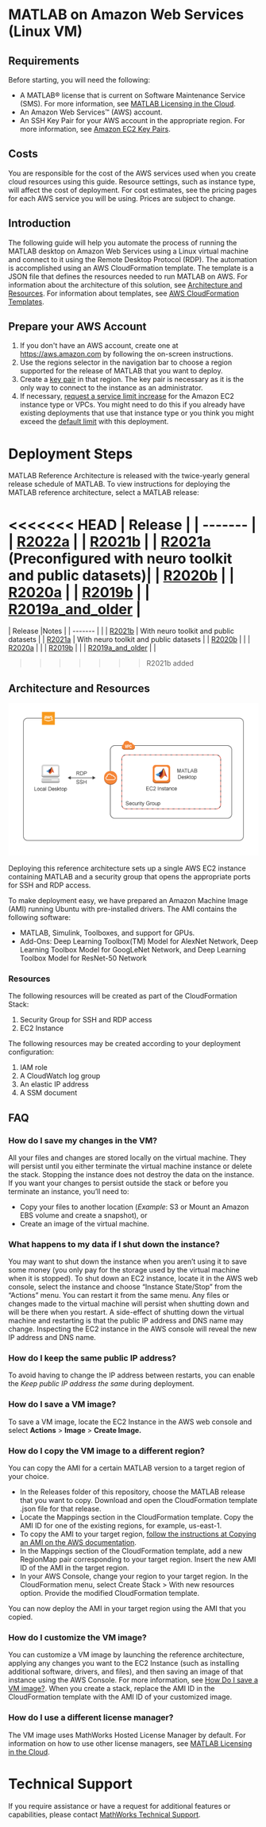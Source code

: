 # MATLAB on Amazon Web Services (Linux VM)

## Requirements
Before starting, you will need the following:
-   A MATLAB® license that is current on Software
    Maintenance Service (SMS). For more information, see [MATLAB Licensing in the Cloud](https://mathworks.com/help/install/license/licensing-for-mathworks-products-running-on-the-cloud.html).
-   An Amazon Web Services™ (AWS) account.
-   An SSH Key Pair for your AWS account in the appropriate region. For more information, see [Amazon EC2 Key Pairs](https://docs.aws.amazon.com/AWSEC2/latest/UserGuide/ec2-key-pairs.html).

## Costs
You are responsible for the cost of the AWS services used when you create cloud resources using this guide. Resource settings, such as instance type, will affect the cost of deployment. For cost estimates, see the pricing pages for each AWS service you will be using. Prices are subject to change.

## Introduction

The following guide will help you automate the process of running the MATLAB desktop on Amazon Web Services using a Linux virtual machine and connect to it using the Remote Desktop Protocol (RDP). The automation is accomplished using an AWS CloudFormation template. The template is a JSON file that defines the resources needed to run MATLAB on AWS. For information about the architecture of this solution, see [Architecture and Resources](#architecture-and-resources). For information about templates, see [AWS CloudFormation Templates](https://docs.aws.amazon.com/AWSCloudFormation/latest/UserGuide/template-guide.html).


## Prepare your AWS Account

1. If you don't have an AWS account, create one at https://aws.amazon.com by following the on-screen instructions.
2. Use the regions selector in the navigation bar to choose a region supported for the release of MATLAB that you want to deploy.
3. Create a [key pair](https://docs.aws.amazon.com/AWSEC2/latest/UserGuide/ec2-key-pairs.html) in that region.  The key pair is necessary as it is the only way to connect to the instance as an administrator.
4. If necessary, [request a service limit increase](https://console.aws.amazon.com/support/home#/case/create?issueType=service-limit-increase&limitType=service-code-) for the Amazon EC2 instance type or VPCs.  You might need to do this if you already have existing deployments that use that instance type or you think you might exceed the [default limit](http://docs.aws.amazon.com/AWSEC2/latest/UserGuide/ec2-resource-limits.html) with this deployment.

# Deployment Steps

MATLAB Reference Architecture is released with the twice-yearly general release schedule of MATLAB. To view instructions for deploying the MATLAB reference architecture, select a MATLAB release:

<<<<<<< HEAD
| Release |
| ------- |
| [R2022a](releases/R2022a/README.md) |
| [R2021b](releases/R2021b/README.md) |
| [R2021a](releases/R2021a/README.md) (Preconfigured with neuro toolkit and public datasets)|
| [R2020b](releases/R2020b/README.md) |
| [R2020a](releases/R2020a/README.md) |
| [R2019b](releases/R2019b/README.md) |
| [R2019a\_and\_older](releases/R2019a_and_older/README.md) |
=======
| Release |Notes |
| ------- | |
| [R2021b](releases/R2021b/README.md) | With neuro toolkit and public datasets |
| [R2021a](releases/R2021a/README.md) | With neuro toolkit and public datasets |
| [R2020b](releases/R2020b/README.md) | |
| [R2020a](releases/R2020a/README.md) | |
| [R2019b](releases/R2019b/README.md) | |
| [R2019a\_and\_older](releases/R2019a_and_older/README.md) | |
>>>>>>> R2021b added


## Architecture and Resources

![MATLAB on AWS Reference Architecture](img/aws-matlab-diagram.png)

Deploying this reference architecture sets up a single AWS EC2 instance containing MATLAB and a security group that opens the appropriate ports for SSH and RDP access.

To make deployment easy, we have prepared an Amazon Machine Image (AMI) running Ubuntu with pre-installed drivers. The AMI contains the following software:
* MATLAB, Simulink, Toolboxes, and support for GPUs.
* Add-Ons: Deep Learning Toolbox(TM) Model for AlexNet Network, Deep Learning Toolbox Model for GoogLeNet Network, and Deep Learning Toolbox Model for ResNet-50 Network

### Resources

The following resources will be created as part of the CloudFormation Stack:

1. Security Group for SSH and RDP access
2. EC2 Instance

The following resources may be created according to your deployment configuration:

1. IAM role
2. A CloudWatch log group
3. An elastic IP address
4. A SSM document

## FAQ

### How do I save my changes in the VM?
All your files and changes are stored locally on the virtual machine.  They will persist until you either terminate the virtual machine instance or delete the stack.  Stopping the instance does not destroy the data on the instance.  If you want your changes to persist  outside the stack or before you terminate an instance, you’ll need to:
* Copy your files to another location (*Example*: S3 or Mount an Amazon EBS volume and create a snapshot), or
* Create an image of the virtual machine.

### What happens to my data if I shut down the instance?
You may want to shut down the instance when you aren’t using it to save some money (you only pay for the storage used by the virtual machine when it is stopped).  To shut down an EC2 instance, locate it in the AWS web console, select the instance and choose “Instance State/Stop” from the “Actions” menu.  You can restart it from the same menu.  Any files or changes made to the virtual machine will persist when shutting down and will be there when you restart.  A side-effect of shutting down the virtual machine and restarting is that the public IP address and DNS name may change.  Inspecting the EC2 instance in the AWS console will reveal the new IP address and DNS name.

### How do I keep the same public IP address?
To avoid having to change the IP address between restarts, you can enable the *Keep public IP address the same* during deployment.

### How do I save a VM image?
To save a VM image, locate the EC2 Instance in the AWS web console and select **Actions** > **Image** > **Create Image.**

### How do I copy the VM image to a different region?
You can copy the AMI for a certain MATLAB version to a target region of your choice.

* In the Releases folder of this repository, choose the MATLAB release that you want to copy. Download and open the CloudFormation template .json file for that release.
* Locate the Mappings section in the CloudFormation template. Copy the AMI ID for one of the existing regions, for example, us-east-1.
* To copy the AMI to your target region, [follow the instructions at Copying an AMI on the AWS documentation](https://docs.aws.amazon.com/AWSEC2/latest/UserGuide/CopyingAMIs.html).
* In the Mappings section of the CloudFormation template, add a new RegionMap pair corresponding to your target region. Insert the new AMI ID of the AMI in the target region.
* In your AWS Console, change your region to your target region. In the CloudFormation menu, select Create Stack > With new resources option. Provide the modified CloudFormation template.

You can now deploy the AMI in your target region using the AMI that you copied.

### How do I customize the VM image?
You can customize a VM image by launching the reference architecture, applying any changes you want to the EC2 Instance (such as installing additional software, drivers, and files), and then saving an image of that instance using the AWS Console. For more information, see [How Do I save a VM image?](#how-do-i-save-a-vm-image). When you create a stack, replace the AMI ID in the CloudFormation template with the AMI ID of your customized image.

### How do I use a different license manager?
The VM image uses MathWorks Hosted License Manager by default. For information on how to use other license managers, see [MATLAB Licensing in the Cloud](https://mathworks.com/help/install/license/licensing-for-mathworks-products-running-on-the-cloud.html).

# Technical Support
If you require assistance or have a request for additional features or capabilities, please contact [MathWorks Technical Support](https://www.mathworks.com/support/contact_us.html).
